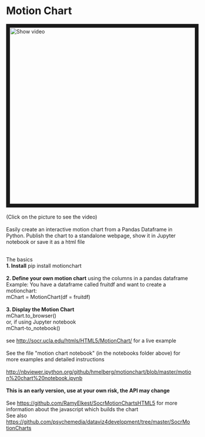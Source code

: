 # Motion Chart
<a href="http://www.youtube.com/watch?feature=player_embedded&v=JkpbY08swyA" target="_blank"><img src="http://img.youtube.com/vi/JkpbY08swyA/0.jpg" alt="Show video" width="720" height="480" border="10" /></a>
<BR><BR>
(Click on the picture to see the video)
<BR><BR>
Easily create an interactive motion chart from a Pandas Dataframe in Python. Publish the chart to a standalone webpage, show it in Jupyter notebook or save it as a html file
<BR><BR>

The basics<BR>
**1. Install**
pip install motionchart
<BR><BR>
**2. Define your own motion chart** using the columns in a pandas dataframe<BR>
Example: You have a dataframe called fruitdf and want to create a motionchart:
<BR>
mChart = MotionChart(df = fruitdf)
<BR><BR>
**3. Display the Motion Chart**<BR>
mChart.to_browser()<BR>
or, if using Jupyter notebook<BR>
mChart-to_notebook()
<BR><BR>
see http://socr.ucla.edu/htmls/HTML5/MotionChart/ for a live example
<BR><BR>
See the file "motion chart notebook" (in the notebooks folder above) for more examples and detailed instructions
<BR><BR>
http://nbviewer.ipython.org/github/hmelberg/motionchart/blob/master/motion%20chart%20notebook.ipynb
<BR><BR>
**This is an early version, use at your own risk, the API may change**
<BR><BR>
See https://github.com/RamyElkest/SocrMotionChartsHTML5 for more information about the javascript which builds the chart<BR>
See also https://github.com/psychemedia/dataviz4development/tree/master/SocrMotionCharts
